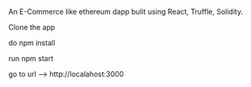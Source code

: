 An E-Commerce like ethereum dapp bulit using React, Truffle, Solidity.

Clone the app 

do npm install

run npm start

go to url --> http://localahost:3000
